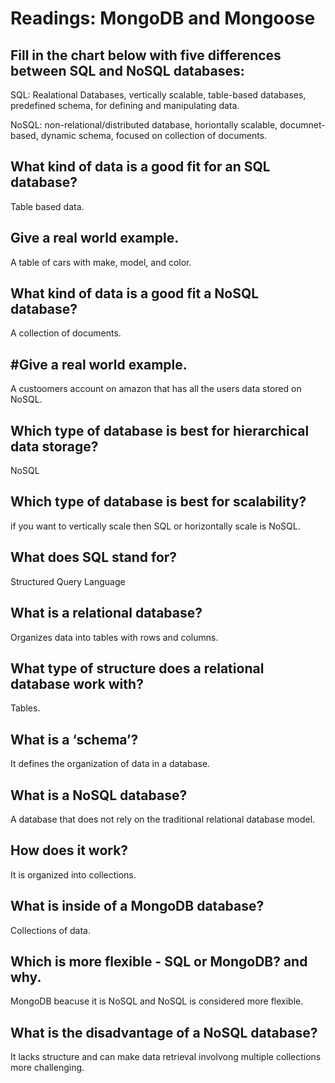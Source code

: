 # Readings: MongoDB and Mongoose


## Fill in the chart below with five differences between SQL and NoSQL databases:

SQL: Realational Databases, vertically scalable, table-based databases, predefined schema, for defining and manipulating data.

NoSQL: non-relational/distributed database, horiontally scalable, documnet-based, dynamic schema, focused on collection of documents.

## What kind of data is a good fit for an SQL database?

Table based data.

## Give a real world example.

A table of cars with make, model, and color.

## What kind of data is a good fit a NoSQL database?

A collection of documents.

## #Give a real world example.

A custoomers account on amazon that has all the users data stored on NoSQL.

## Which type of database is best for hierarchical data storage?

NoSQL

## Which type of database is best for scalability?

if you want to vertically scale then SQL or horizontally scale is NoSQL.

## What does SQL stand for?

Structured Query Language

## What is a relational database?

Organizes data into tables with rows and columns.

## What type of structure does a relational database work with?

Tables.

## What is a ‘schema’?

It defines the organization of data in a database.

## What is a NoSQL database?

A database that does not rely on the traditional relational database model.

## How does it work?

It is organized into collections.

## What is inside of a MongoDB database?

Collections of data.

## Which is more flexible - SQL or MongoDB? and why.

MongoDB beacuse it is NoSQL and NoSQL is considered more flexible.

## What is the disadvantage of a NoSQL database?

It lacks structure and can make data retrieval involvong multiple collections more challenging.